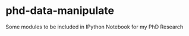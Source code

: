 phd-data-manipulate
===================

Some modules to be included in IPython Notebook for my PhD Research
